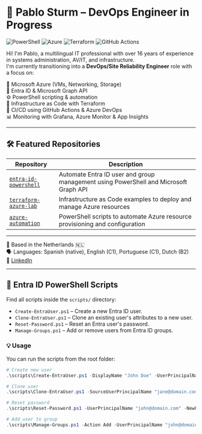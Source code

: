# 👋 Pablo Sturm – DevOps Engineer in Progress
![PowerShell](https://img.shields.io/badge/PowerShell-4F5B93?style=flat&logo=powershell&logoColor=white)
![Azure](https://img.shields.io/badge/Azure-0078D4?style=flat&logo=microsoft-azure&logoColor=white)
![Terraform](https://img.shields.io/badge/Terraform-623CE4?style=flat&logo=terraform&logoColor=white)
![GitHub Actions](https://img.shields.io/badge/GitHub%20Actions-2088FF?style=flat&logo=github-actions&logoColor=white)

Hi! I'm Pablo, a multilingual IT professional with over 16 years of experience in systems administration, AV/IT, and infrastructure.  
I'm currently transitioning into a **DevOps/Site Reliability Engineer** role with a focus on:

🚀 Microsoft Azure (VMs, Networking, Storage)  
🔐 Entra ID & Microsoft Graph API  
⚙️ PowerShell scripting & automation  
🧱 Infrastructure as Code with Terraform  
🔄 CI/CD using GitHub Actions & Azure DevOps  
📊 Monitoring with Grafana, Azure Monitor & App Insights

---

## 🛠️ Featured Repositories

| Repository | Description |
|------------|-------------|
| [`entra-id-powershell`](https://github.com/psturm79/entra-id-powershell) | Automate Entra ID user and group management using PowerShell and Microsoft Graph API |
| [`terraform-azure-lab`](https://github.com/psturm79/terraform-azure-lab) | Infrastructure as Code examples to deploy and manage Azure resources |
| [`azure-automation`](https://github.com/psturm79/azure-automation) | PowerShell scripts to automate Azure resource provisioning and configuration |

---

📍 Based in the Netherlands 🇳🇱  
🗣️ Languages: Spanish (native), English (C1), Portuguese (C1), Dutch (B2)  
🔗 [LinkedIn](https://www.linkedin.com/in/psturm79)

---

## 📂 Entra ID PowerShell Scripts

Find all scripts inside the `scripts/` directory:

- `Create-EntraUser.ps1` – Create a new Entra ID user.
- `Clone-EntraUser.ps1` – Clone an existing user's attributes to a new user.
- `Reset-Password.ps1` – Reset an Entra user's password.
- `Manage-Groups.ps1` – Add or remove users from Entra ID groups.

### 💡 Usage

You can run the scripts from the root folder:

```powershell
# Create new user
.\scripts\Create-EntraUser.ps1 -DisplayName "John Doe" -UserPrincipalName "john@domain.com" -Password "XxSecure123!"

# Clone user
.\scripts\Clone-EntraUser.ps1 -SourceUserPrincipalName "jane@domain.com" -NewUserPrincipalName "john@domain.com" -DisplayName "John Doe" -Password "XxSecure123!"

# Reset password
.\scripts\Reset-Password.ps1 -UserPrincipalName "john@domain.com" -NewPassword "NewP@ssword123"

# Add user to group
.\scripts\Manage-Groups.ps1 -Action Add -UserPrincipalName "john@domain.com" -GroupId "your-group-id"

